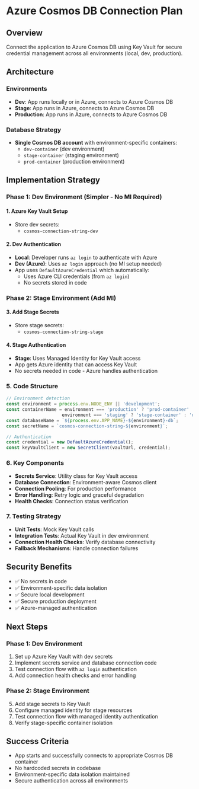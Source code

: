 # Azure Cosmos DB Connection Plan

## Overview

Connect the application to Azure Cosmos DB using Key Vault for secure credential management across all environments (local, dev, production).

## Architecture

### Environments

- **Dev**: App runs locally or in Azure, connects to Azure Cosmos DB
- **Stage**: App runs in Azure, connects to Azure Cosmos DB
- **Production**: App runs in Azure, connects to Azure Cosmos DB

### Database Strategy

- **Single Cosmos DB account** with environment-specific containers:
  - `dev-container` (dev environment)
  - `stage-container` (staging environment)
  - `prod-container` (production environment)

## Implementation Strategy

### Phase 1: Dev Environment (Simpler - No MI Required)

#### 1. Azure Key Vault Setup

- Store dev secrets:
  - `cosmos-connection-string-dev`

#### 2. Dev Authentication

- **Local**: Developer runs `az login` to authenticate with Azure
- **Dev (Azure)**: Uses `az login` approach (no MI setup needed)
- App uses `DefaultAzureCredential` which automatically:
  - Uses Azure CLI credentials (from `az login`)
  - No secrets stored in code

### Phase 2: Stage Environment (Add MI)

#### 3. Add Stage Secrets

- Store stage secrets:
  - `cosmos-connection-string-stage`

#### 4. Stage Authentication

- **Stage**: Uses Managed Identity for Key Vault access
- App gets Azure identity that can access Key Vault
- No secrets needed in code - Azure handles authentication

### 5. Code Structure

```typescript
// Environment detection
const environment = process.env.NODE_ENV || 'development';
const containerName = environment === 'production' ? 'prod-container' : 
                     environment === 'staging' ? 'stage-container' : 'dev-container';
const databaseName = `${process.env.APP_NAME}-${environment}-db`;
const secretName = `cosmos-connection-string-${environment}`;

// Authentication
const credential = new DefaultAzureCredential();
const keyVaultClient = new SecretClient(vaultUrl, credential);
```

### 6. Key Components

- **Secrets Service**: Utility class for Key Vault access
- **Database Connection**: Environment-aware Cosmos client
- **Connection Pooling**: For production performance
- **Error Handling**: Retry logic and graceful degradation
- **Health Checks**: Connection status verification

### 7. Testing Strategy

- **Unit Tests**: Mock Key Vault calls
- **Integration Tests**: Actual Key Vault in dev environment
- **Connection Health Checks**: Verify database connectivity
- **Fallback Mechanisms**: Handle connection failures

## Security Benefits

- ✅ No secrets in code
- ✅ Environment-specific data isolation
- ✅ Secure local development
- ✅ Secure production deployment
- ✅ Azure-managed authentication

## Next Steps

### Phase 1: Dev Environment

1. Set up Azure Key Vault with dev secrets
2. Implement secrets service and database connection code
3. Test connection flow with `az login` authentication
4. Add connection health checks and error handling

### Phase 2: Stage Environment  

5. Add stage secrets to Key Vault
6. Configure managed identity for stage resources
7. Test connection flow with managed identity authentication
8. Verify stage-specific container isolation

## Success Criteria

- App starts and successfully connects to appropriate Cosmos DB container
- No hardcoded secrets in codebase
- Environment-specific data isolation maintained
- Secure authentication across all environments
